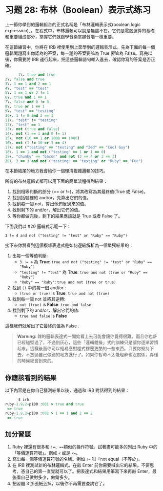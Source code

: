 # 习题 28: 布林（Boolean）表示式练习

上一節你學到的邏輯組合的正式名稱是「布林邏輯表示式(boolean logic expression)」。在程式中，布林邏輯可以說是無處不在。它們是電腦運算的基礎和重要組成部分，掌握它們就跟學音樂掌握音階一樣重要。

在這節練習中，你將在 IRB 裡使用到上節學到的邏輯表示式。先為下面的每一個邏輯問題寫出你認為的答案，每一題的答案要嘛為 True 要嘛為 False。寫完以後，你需要將 IRB 運行起來，把這些邏輯語句輸入進去，確認你寫的答案是否正確。

```rb
      1\. true and true
2\. false and true
3\. 1 == 1 and 2 == 1
4\. "test" == "test"
5\. 1 == 1 or 2 != 1
6\. true and 1 == 1
7\. false and 0 != 0
8\. true or 1 == 1
9\. "test" == "testing"
10\. 1 != 0 and 2 == 1
11\. "test" != "testing"
12\. "test" == 1
13\. not (true and false)
14\. not (1 == 1 and 0 != 1)
15\. not (10 == 1 or 1000 == 1000)
16\. not (1 != 10 or 3 == 4)
17\. not ("testing" == "testing" and "Zed" == "Cool Guy")
18\. 1 == 1 and not ("testing" == 1 or 1 == 0)
19\. "chunky" == "bacon" and not (3 == 4 or 3 == 3)
20\. 3 == 3 and not ("testing" == "testing" or "Ruby" == "Fun")

```

在本節結尾的地方我會給你一個理清複雜邏輯的技巧。

所有的布林邏輯式都可以用下面的簡單流程得到結果：

1.  找到相等判斷的部分 (== or !=)，將其改寫為其最終值(True 或 False)。
2.  找到括號裡的 and/or，先算出它們的值。
3.  找到每一個 not，算出他們反過來的值。
4.  找到剩下的 and/or，解出它們的值。
5.  等你都做完後，剩下的結果應該就是 True 或者 False 了。

下面我們以 #20 邏輯式示範一下：

`3 != 4 and not ("testing" != "test" or "Ruby" == "Ruby")`

接下來你將看到這個複雜表達式是如何逐級解析為一個單獨結果的：

1.  出每一個等值判斷:
    *   `3 != 4` 為 **True**: `true and not ("testing" != "test" or "Ruby" == "Ruby")`
    *   `"testing" != "test"` 為 **True**: `true and not (true or "Ruby" == "Ruby")`
    *   `"Ruby" == "Ruby"`: `true and not (true or true)`
2.  找到 `()` 中的每一個 and/or :
    *   `(true or true)` is **True**: `true and not (true)`
3.  找到每一個 not 並將其逆轉:
    *   `not (true)` is **False**: `true and false`
4.  找到剩下的 and/or，解出它們的值:
    *   `true and false` is **False**

這樣我們就解出了它最終的值為 False .

> **Warning:** 雜的邏輯表達式一開始看上去可能會讓你覺得很難。而且你也許已經碰壁過了，不過別灰心，這些「邏輯體操」式的訓練只是讓你逐漸習慣起來，這樣後面你可以輕易應對程式裡邊更酷的一些東西。只要你堅持下去，不放過自己做錯的地方就行了。如果你暫時不太能理解也沒關係，弄懂的時候總會到來的。

## 你應該看到的結果

以下內容是在你自己猜測結果以後，通過和 IRB 對話得到的結果：

```rb
      $ irb
ruby-1.9.2-p180 :001 > true and true
 => true 
ruby-1.9.2-p180 :002 > 1 == 1 and 2 == 2
 => true 

```

## 加分習題

1.  Ruby 裡還有很多和 `!=`、`==`類似的操作符號。試著盡可能多的列出 Ruby 中的「等價運算符號」。例如 `<` 或是 `<=`。
2.  寫出每一個等價運算符號的名稱。例如 `!=` 叫「not equal（不等於」。
3.  在 IRB 裡測試新的布林邏輯式。在敲 Enter 前你需要喊出它的結果。不要思考，憑自己的第一直覺就可以了。把表達式和結果用筆寫下來再敲 Enter，最後看自己做對多少，做錯多少。
4.  把習題 3 那張紙丟掉，以後你不再需要查詢它了。